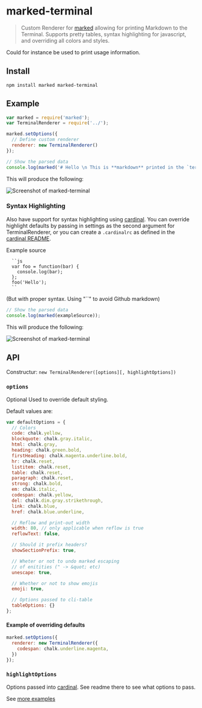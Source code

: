 marked-terminal
===

> Custom Renderer for [marked](https://github.com/chjj/marked)
allowing for printing Markdown to the Terminal. Supports pretty tables, syntax
highlighting for javascript, and overriding all colors and styles.

Could for instance be used to print usage information.

## Install

```
npm install marked marked-terminal
```

## Example

```javascript
var marked = require('marked');
var TerminalRenderer = require('../');

marked.setOptions({
  // Define custom renderer
  renderer: new TerminalRenderer()
});

// Show the parsed data
console.log(marked('# Hello \n This is **markdown** printed in the `terminal`'));
```

This will produce the following:

![Screenshot of marked-terminal](./screenshot.png)


### Syntax Highlighting

Also have support for syntax highlighting using [cardinal](https://github.com/thlorenz/cardinal).
You can override highlight defaults by passing in settings as the second argument for TerminalRenderer,
or you can create a `.cardinalrc` as defined in the [cardinal README](https://github.com/thlorenz/cardinal).

Example source
```
  ``js
  var foo = function(bar) {
    console.log(bar);
  };
  foo('Hello');
  ``
```
(But with proper syntax. Using "``" to avoid Github markdown)

```javascript
// Show the parsed data
console.log(marked(exampleSource));
```

This will produce the following:

![Screenshot of marked-terminal](./screenshot2.png)

## API

Constructur: `new TerminalRenderer([options][, highlightOptions])`

### `options`
Optional
Used to override default styling.

Default values are:

```javascript
var defaultOptions = {
  // Colors
  code: chalk.yellow,
  blockquote: chalk.gray.italic,
  html: chalk.gray,
  heading: chalk.green.bold,
  firstHeading: chalk.magenta.underline.bold,
  hr: chalk.reset,
  listitem: chalk.reset,
  table: chalk.reset,
  paragraph: chalk.reset,
  strong: chalk.bold,
  em: chalk.italic,
  codespan: chalk.yellow,
  del: chalk.dim.gray.strikethrough,
  link: chalk.blue,
  href: chalk.blue.underline,

  // Reflow and print-out width
  width: 80, // only applicable when reflow is true
  reflowText: false,

  // Should it prefix headers?
  showSectionPrefix: true,

  // Wheter or not to undo marked escaping
  // of enitities (" -> &quot; etc)
  unescape: true,

  // Whether or not to show emojis
  emoji: true,

  // Options passed to cli-table
  tableOptions: {}
};
```

#### Example of overriding defaults
```javascript
marked.setOptions({
  renderer: new TerminalRenderer({
    codespan: chalk.underline.magenta,
  })
});
```

### `highlightOptions`
Options passed into [cardinal](https://github.com/thlorenz/cardinal). See
readme there to see what options to pass.


See [more examples](./example/)